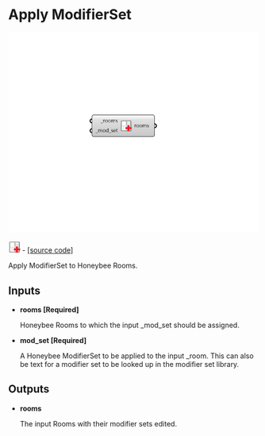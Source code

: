 # Apply ModifierSet

![](../../.gitbook/assets/Apply_ModifierSet.png)

![](../../.gitbook/assets/Apply_ModifierSet%20%281%29.png) - [\[source code\]](https://github.com/ladybug-tools/honeybee-grasshopper-radiance/blob/master/honeybee_grasshopper_radiance/src//HB%20Apply%20ModifierSet.py)

Apply ModifierSet to Honeybee Rooms.

## Inputs

* **rooms \[Required\]**

  Honeybee Rooms to which the input \_mod\_set should be assigned. 

* **mod\_set \[Required\]**

  A Honeybee ModifierSet to be applied to the input \_room. This can also be text for a modifier set to be looked up in the modifier set library. 

## Outputs

* **rooms**

  The input Rooms with their modifier sets edited. 

